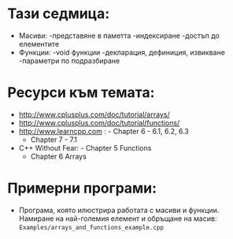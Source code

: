 # Тази седмица:
  - Масиви:
        -представяне в паметта
	-индексиране
	-достъп до елементите
  - Функции:
        -void функции
	-декларация, дефиниция, извикване
	-параметри по подразбиране

# Ресурси към темата:
  - http://www.cplusplus.com/doc/tutorial/arrays/
  - http://www.cplusplus.com/doc/tutorial/functions/
  - http://www.learncpp.com :
        - Chapter 6 - 6.1, 6.2, 6.3
	- Chapter 7 - 7.1
  - C++ Without Fear:
        - Chapter 5 Functions
	- Chapter 6 Arrays

# Примерни програми:
  * Програма, която илюстрира работата с масиви и функции.
    Намиране на най-големия елемент и обръщане на масив:
        `Examples/arrays_and_functions_example.cpp`